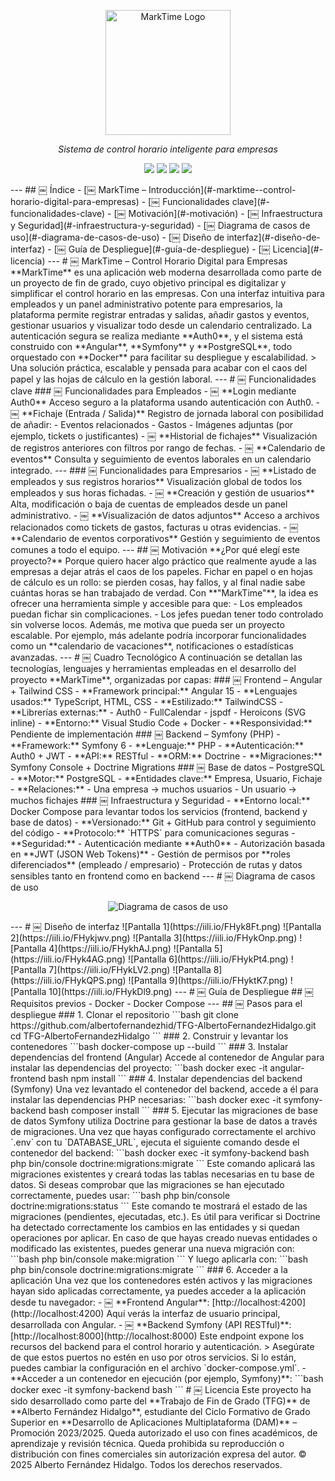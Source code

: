 <p align="center">
  <img src="https://iili.io/3RYvSnt.png" alt="MarkTime Logo" width="200">
</p>
<p align="center"><i>Sistema de control horario inteligente para empresas</i></p>
<p align="center">
  <img src="https://img.shields.io/badge/Angular-19-red?logo=angular">
  <img src="https://img.shields.io/badge/Symfony-6-black?logo=symfony">
  <img src="https://img.shields.io/badge/PostgreSQL-Relational-blue?logo=postgresql">
  <img src="https://img.shields.io/badge/Docker-Containerized-blue?logo=docker">
</p>
---
## ￼ Índice
- [￼ MarkTime – Introducción](#-marktime--control-horario-digital-para-empresas)
- [￼ Funcionalidades clave](#-funcionalidades-clave)
- [￼ Motivación](#-motivación)
- [￼ Infraestructura y Seguridad](#-infraestructura-y-seguridad)
- [￼ Diagrama de casos de uso](#-diagrama-de-casos-de-uso)
- [￼ Diseño de interfaz](#-diseño-de-interfaz)
- [￼ Guía de Despliegue](#-guía-de-despliegue)
- [￼ Licencia](#-licencia)
---
# ￼ MarkTime – Control Horario Digital para Empresas
**MarkTime** es una aplicación web moderna desarrollada como parte de un proyecto de fin de grado, cuyo objetivo principal es digitalizar y simplificar el control horario en las empresas.
Con una interfaz intuitiva para empleados y un panel administrativo potente para empresarios, la plataforma permite registrar entradas y salidas, añadir gastos y eventos, gestionar usuarios y visualizar todo desde un calendario centralizado.
La autenticación segura se realiza mediante **Auth0**, y el sistema está construido con **Angular**, **Symfony** y **PostgreSQL**, todo orquestado con **Docker** para facilitar su despliegue y escalabilidad.
> Una solución práctica, escalable y pensada para acabar con el caos del papel y las hojas de cálculo en la gestión laboral.
---
# ￼ Funcionalidades clave
### ￼ Funcionalidades para Empleados
- ￼ **Login mediante Auth0**
  Acceso seguro a la plataforma usando autenticación con Auth0.
- ￼ **Fichaje (Entrada / Salida)**
  Registro de jornada laboral con posibilidad de añadir:
  - Eventos relacionados
  - Gastos
  - Imágenes adjuntas (por ejemplo, tickets o justificantes)
- ￼ **Historial de fichajes**
  Visualización de registros anteriores con filtros por rango de fechas.
- ￼ **Calendario de eventos**
  Consulta y seguimiento de eventos laborales en un calendario integrado.
---
### ￼ Funcionalidades para Empresarios
- ￼ **Listado de empleados y sus registros horarios**
  Visualización global de todos los empleados y sus horas fichadas.
- ￼ **Creación y gestión de usuarios**
  Alta, modificación o baja de cuentas de empleados desde un panel administrativo.
- ￼ **Visualización de datos adjuntos**
  Acceso a archivos relacionados como tickets de gastos, facturas u otras evidencias.
- ￼ **Calendario de eventos corporativos**
  Gestión y seguimiento de eventos comunes a todo el equipo.
---
## ￼ Motivación
**¿Por qué elegí este proyecto?**
Porque quiero hacer algo práctico que realmente ayude a las empresas a dejar atrás el caos de los papeles. Fichar en papel o en hojas de cálculo es un rollo: se pierden cosas, hay fallos, y al final nadie sabe cuántas horas se han trabajado de verdad.
Con **"MarkTime"**, la idea es ofrecer una herramienta simple y accesible para que:
- Los empleados puedan fichar sin complicaciones.
- Los jefes puedan tener todo controlado sin volverse locos.
Además, me motiva que pueda ser un proyecto escalable. Por ejemplo, más adelante podría incorporar funcionalidades como un **calendario de vacaciones**, notificaciones o estadísticas avanzadas.
---
# ￼ Cuadro Tecnológico
A continuación se detallan las tecnologías, lenguajes y herramientas empleadas en el desarrollo del proyecto **MarkTime**, organizadas por capas:
### ￼ Frontend – Angular + Tailwind CSS
- **Framework principal:** Angular 15
- **Lenguajes usados:** TypeScript, HTML, CSS
- **Estilizado:** TailwindCSS
- **Librerías externas:**
  - Auth0
  - FullCalendar
  - jspdf
  - Heroicons (SVG inline)
- **Entorno:** Visual Studio Code + Docker
- **Responsividad:** Pendiente de implementación
### ￼ Backend – Symfony (PHP)
- **Framework:** Symfony 6
- **Lenguaje:** PHP
- **Autenticación:** Auth0 + JWT
- **API:** RESTful
- **ORM:** Doctrine
- **Migraciones:** Symfony Console + Doctrine Migrations
### ￼ Base de datos – PostgreSQL
- **Motor:** PostgreSQL
- **Entidades clave:** Empresa, Usuario, Fichaje
- **Relaciones:**
  - Una empresa → muchos usuarios
  - Un usuario → muchos fichajes
### ￼ Infraestructura y Seguridad
- **Entorno local:** Docker Compose para levantar todos los servicios (frontend, backend y base de datos)
- **Versionado:** Git + GitHub para control y seguimiento del código
- **Protocolo:**  `HTTPS` para comunicaciones seguras
- **Seguridad:**
  - Autenticación mediante **Auth0**
  - Autorización basada en **JWT (JSON Web Tokens)**
  - Gestión de permisos por **roles diferenciados** (empleado / empresario)
  - Protección de rutas y datos sensibles tanto en frontend como en backend
---
# ￼ Diagrama de casos de uso
<p align="center">
  <img src="https://iili.io/3RGkP0N.png" alt="Diagrama de casos de uso">
</p>
---
# ￼ Diseño de interfaz
![Pantalla 1](https://iili.io/FHyk8Ft.png)
![Pantalla 2](https://iili.io/FHykjwv.png)
![Pantalla 3](https://iili.io/FHykOnp.png)
![Pantalla 4](https://iili.io/FHykhAJ.png)
![Pantalla 5](https://iili.io/FHyk4AG.png)
![Pantalla 6](https://iili.io/FHykPt4.png)
![Pantalla 7](https://iili.io/FHykLV2.png)
![Pantalla 8](https://iili.io/FHykQPS.png)
![Pantalla 9](https://iili.io/FHyktK7.png)
![Pantalla 10](https://iili.io/FHykDl9.png)
---
# ￼ Guía de Despliegue
## ￼ Requisitos previos
- Docker
- Docker Compose
---
## ￼ Pasos para el despliegue
### 1. Clonar el repositorio
```bash
git clone https://github.com/albertofernandezhid/TFG-AlbertoFernandezHidalgo.git
cd TFG-AlbertoFernandezHidalgo
```
### 2. Construir y levantar los contenedores
```bash
docker-compose up --build
```
### 3. Instalar dependencias del frontend (Angular)
Accede al contenedor de Angular para instalar las dependencias del proyecto:
```bash
docker exec -it angular-frontend bash
npm install
```
### 4. Instalar dependencias del backend (Symfony)
Una vez levantado el contenedor del backend, accede a él para instalar las dependencias PHP necesarias:
```bash
docker exec -it symfony-backend bash
composer install
```
### 5. Ejecutar las migraciones de base de datos
Symfony utiliza Doctrine para gestionar la base de datos a través de migraciones. Una vez que hayas configurado correctamente el archivo `.env` con tu `DATABASE_URL`, ejecuta el siguiente comando desde el contenedor del backend:
```bash
docker exec -it symfony-backend bash
php bin/console doctrine:migrations:migrate
```
Este comando aplicará las migraciones existentes y creará todas las tablas necesarias en tu base de datos.
Si deseas comprobar que las migraciones se han ejecutado correctamente, puedes usar:
```bash
php bin/console doctrine:migrations:status
```
Este comando te mostrará el estado de las migraciones (pendientes, ejecutadas, etc.). Es útil para verificar si Doctrine ha detectado correctamente los cambios en las entidades y si quedan operaciones por aplicar.
En caso de que hayas creado nuevas entidades o modificado las existentes, puedes generar una nueva migración con:
```bash
php bin/console make:migration
```
Y luego aplicarla con:
```bash
php bin/console doctrine:migrations:migrate
```
### 6. Acceder a la aplicación
Una vez que los contenedores estén activos y las migraciones hayan sido aplicadas correctamente, ya puedes acceder a la aplicación desde tu navegador:
- ￼ **Frontend Angular**: [http://localhost:4200](http://localhost:4200)
  Aquí verás la interfaz de usuario principal, desarrollada con Angular.
- ￼ **Backend Symfony (API RESTful)**: [http://localhost:8000](http://localhost:8000)
  Este endpoint expone los recursos del backend para el control horario y autenticación.
> Asegúrate de que estos puertos no estén en uso por otros servicios. Si lo están, puedes cambiar la configuración en el archivo `docker-compose.yml`.
- **Acceder a un contenedor en ejecución (por ejemplo, Symfony)**:
```bash
docker exec -it symfony-backend bash
```
# ￼ Licencia
Este proyecto ha sido desarrollado como parte del **Trabajo de Fin de Grado (TFG)** de **Alberto Fernández Hidalgo**, estudiante del Ciclo Formativo de Grado Superior en **Desarrollo de Aplicaciones Multiplataforma (DAM)** – Promoción 2023/2025.
Queda autorizado el uso con fines académicos, de aprendizaje y revisión técnica.
Queda prohibida su reproducción o distribución con fines comerciales sin autorización expresa del autor.
© 2025 Alberto Fernández Hidalgo. Todos los derechos reservados.